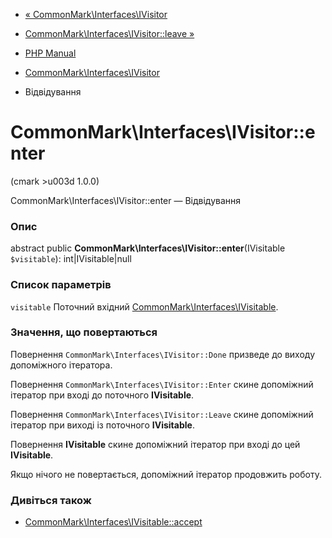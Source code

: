 - [«
CommonMark\Interfaces\IVisitor](class.commonmark-interfaces-ivisitor.md)
- [CommonMark\Interfaces\IVisitor::leave
»](commonmark-interfaces-ivisitor.leave.md)

- [PHP Manual](index.md)
- [CommonMark\Interfaces\IVisitor](class.commonmark-interfaces-ivisitor.md)
- Відвідування

# CommonMark\Interfaces\IVisitor::enter

(cmark \>u003d 1.0.0)

CommonMark\Interfaces\IVisitor::enter — Відвідування

### Опис

abstract public **CommonMark\Interfaces\IVisitor::enter**(IVisitable
`$visitable`): int\|IVisitable\|null

### Список параметрів

`visitable`
Поточний вхідний
[CommonMark\Interfaces\IVisitable](class.commonmark-interfaces-ivisitable.md).

### Значення, що повертаються

Повернення `CommonMark\Interfaces\IVisitor::Done` призведе до виходу
допоміжного ітератора.

Повернення `CommonMark\Interfaces\IVisitor::Enter` скине допоміжний
ітератор при вході до поточного **IVisitable**.

Повернення `CommonMark\Interfaces\IVisitor::Leave` скине допоміжний
ітератор при виході із поточного **IVisitable**.

Повернення **IVisitable** скине допоміжний ітератор при вході до
цей **IVisitable**.

Якщо нічого не повертається, допоміжний ітератор продовжить роботу.

### Дивіться також

- [CommonMark\Interfaces\IVisitable::accept](commonmark-interfaces-ivisitable.accept.md)
